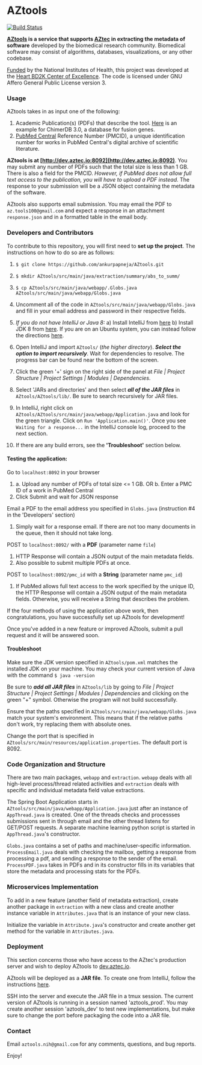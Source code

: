 # AZtools 

[![Build Status](https://travis-ci.org/dwyl/esta.svg?branch=master)](https://github.com/ankurpapneja/AZtools)

**[AZtools](http://dev.aztec.io:8092) is a service that supports [AZtec](http://aztec.bio/) in extracting the metadata of software** developed by the biomedical research community. Biomedical software may consist of algorithms, databases, visualizations, or any other codebase.

[Funded](https://www.nih.gov/news-events/news-releases/nih-commits-24-million-annually-big-data-centers-excellence) by the National Institutes of Health, this project was developed at the [Heart BD2K Center of Excellence](https://commonfund.nih.gov/bd2k). The code is licensed under GNU Affero General Public License version 3.

### Usage

AZtools takes in as input one of the following:
1) Academic Publication(s) (PDFs) that describe the tool. [Here](https://www.ncbi.nlm.nih.gov/pmc/articles/PMC5210563/pdf/gkw1083.pdf) is an example for ChimerDB 3.0, a database for fusion genes.
2) [PubMed Central](https://www.ncbi.nlm.nih.gov/pmc/) Reference Number (PMCID), a unique identification number for works in PubMed Central's digital archive of scientific literature.

**AZtools is at [http://dev.aztec.io:8092](http://dev.aztec.io:8092)**. You may submit any number of PDFs such that the total size is less than 1 GB. There is also a field for the PMCID. *However, if PubMed does not allow full text access to the publication, you will have to upload a PDF instead*. The response to your submission will be a JSON object containing the metadata of the software. 

AZtools also supports email submission. You may email the PDF to `az.tools100@gmail.com` and expect a response in an attachment `response.json` and in a formatted table in the email body.

### Developers and Contributors

To contribute to this repository, you will first need to **set up the project**. The instructions on how to do so are as follows:

1) `$ git clone https://github.com/ankurpapneja/AZtools.git`

2) `$ mkdir AZtools/src/main/java/extraction/summary/abs_to_summ/`

3) `$ cp AZtools/src/main/java/webapp/.Globs.java AZtools/src/main/java/webapp/Globs.java`

4) Uncomment all of the code in `AZtools/src/main/java/webapp/Globs.java` and fill in your email address and password in their respective fields.

5) *If you do not have IntelliJ or Java 8:*
a) Install IntelliJ from [here](https://www.jetbrains.com/idea/download/)
b) Install JDK 8 from [here](http://www.oracle.com/technetwork/java/javase/downloads/jdk8-downloads-2133151.html). If you are on an Ubuntu system, you can instead follow the directions [here](http://www.wikihow.com/Install-Oracle-Java-on-Ubuntu-Linux).

6) Open IntelliJ and import `AZtools/` (*the higher directory*). ***Select the option to import recursively***. Wait for dependencies to resolve. The progress bar can be found near the bottom of the screen.

7) Click the green '+' sign on the right side of the panel at *File | Project Structure | Project Settings | Modules | Dependencies*.

8) Select 'JARs and directories' and then select ***all of the JAR files*** in `AZtools/AZtools/lib/`. Be sure to search recursively for JAR files.

9) In IntelliJ, right click on `AZtools/AZtools/src/main/java/webapp/Application.java` and look for the green triangle. Click on `Run 'Application.main()'`. Once you see `Waiting for a response...` in the IntelliJ console log, proceed to the next section.

10) If there are any build errors, see the **'Troubleshoot'** section below.

#### Testing the application:
Go to `localhost:8092` in your browser
1) a. Upload any number of PDFs of total size <= 1 GB. OR b. Enter a PMC ID of a work in PubMed Central
2) Click Submit and wait for JSON response

Email a PDF to the email address you specified in `Globs.java` (instruction #4 in the 'Developers' section) 
1) Simply wait for a response email. If there are not too many documents in the queue, then it should not take long.

POST to `localhost:8092/` with a **PDF** (parameter name `file`) 
1) HTTP Response will contain a JSON output of the main metadata fields.
2) Also possible to submit multiple PDFs at once.

POST to `localhost:8092/pmc_id` with a **String** (parameter name `pmc_id`) 
1) If PubMed allows full text access to the work specified by the unique ID, the HTTP Response will contain a JSON output of the main metadata fields. Otherwise, you will receive a String that describes the problem.

If the four methods of using the application above work, then congratulations, you have successfully set up AZtools for development!

Once you've added in a new feature or improved AZtools, submit a pull request and it will be answered soon.

#### Troubleshoot

Make sure the JDK version specified in `AZtools/pom.xml` matches the installed JDK on your machine. You may check your current version of Java with the command `$ java -version`

Be sure to ***add all JAR files*** in `AZtools/lib` by going to *File | Project Structure | Project Settings | Modules | Dependencies* and clicking on the green "+" symbol. Otherwise the program will not build successfully.

Ensure that the paths specified in `AZtools/src/main/java/webapp/Globs.java` match your system's environment. This means that if the relative paths don't work, try replacing them with absolute ones.

Change the port that is specified in `AZtools/src/main/resources/application.properties`. The default port is 8092.

### Code Organization and Structure

There are two main packages, `webapp` and `extraction`. `webapp` deals with all high-level process/thread related activities and `extraction` deals with specific and individual metadata field value extractions.

The Spring Boot Application starts in `AZtools/src/main/java/webapp/Application.java` just after an instance of `AppThread.java` is created. One of the threads checks and processses submissions sent in through email and the other thread listens for GET/POST requests. A separate machine learning python script is started in `AppThread.java`'s constructor.

`Globs.java` contains a set of paths and machine/user-specific information. `ProcessEmail.java` deals with checking the mailbox, getting a response from processing a pdf, and sending a response to the sender of the email. `ProcessPDF.java` takes in PDFs and in its constructor fills in its variables that store the metadata and processing stats for the PDFs.

### Microservices Implementation

To add in a new feature (another field of metadata extraction), create another package in `extraction` with a new class and create another instance variable in `Attributes.java` that is an instance of your new class.

Initialize the variable in `Attribute.java`'s constructor and create another get method for the variable in `Attributes.java`.

### Deployment

This section concerns those who have access to the AZtec's production server and wish to deploy AZtools to [dev.aztec.io](http://dev.aztec.io).

AZtools will be deployed as a **JAR file**. To create one from IntelliJ, follow the instructions [here](https://www.jetbrains.com/help/idea/packaging-a-module-into-a-jar-file.html).

SSH into the server and execute the JAR file in a tmux session. The current version of AZtools is running in a session named 'aztools_prod'. You may create another session 'aztools_dev' to test new implementations, but make sure to change the port before packaging the code into a JAR file.

### Contact

Email `aztools.nih@gmail.com` for any comments, questions, and bug reports.

Enjoy!
